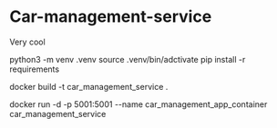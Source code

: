 # Car-management-service
Very cool

python3 -m venv .venv
source .venv/bin/adctivate
pip install -r requirements

docker build -t car_management_service .

docker run -d -p 5001:5001 --name car_management_app_container car_management_service